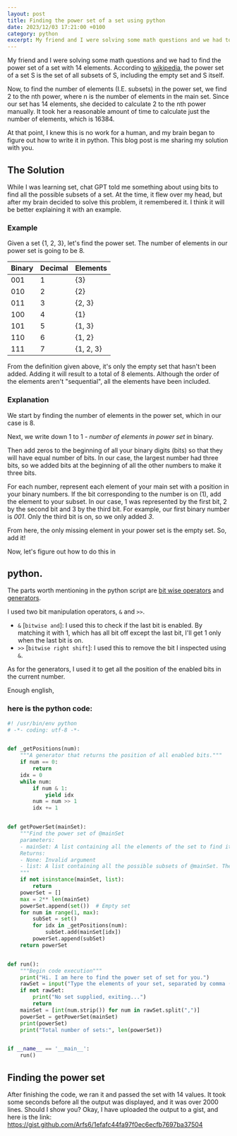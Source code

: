 ```yaml
---
layout: post
title: Finding the power set of a set using python
date: 2023/12/03 17:21:00 +0100
category: python
excerpt: My friend and I were solving some math questions and we had to find the power set of a set with 14 elements
---
```

My friend and I were solving some math questions and we had to find the power set of a set with 14 elements. According to [wikipedia](https://en.wikipedia.org/wiki/Power_set), the power set of a set S is the set of all subsets of S, including the empty set and S itself.

Now, to find the number of elements (I.E. subsets) in the power set, we find 2 to the nth power, where n is the number of elements in the main set. Since our set has 14 elements, she decided to calculate 2 to the nth power manually. It took her a reasonable amount of time to calculate just the number of elements, which is 16384.

At that point, I knew this is no work for a human, and my brain began to figure out how to write it in python. This blog post is me sharing my solution with you.

## The Solution

While I was learning set, chat GPT told me something about using bits to find all the possible subsets of a set. At the time, it flew over my head, but after my brain decided to solve this problem, it remembered it. I think it will be better explaining it with an example.

### Example

Given a set {1, 2, 3}, let's find the power set. The number of elements in our power set is going to be 8.

| Binary | Decimal | Elements   |
|--------|---------|------------|
| 001    | 1       | {3}        |
| 010    | 2       | {2}        |
| 011    | 3       | {2, 3}     |
| 100    | 4       | {1}        |
| 101    | 5       | {1, 3}     |
| 110    | 6       | {1, 2}     |
| 111    | 7       | {1, 2, 3}  |

From the definition given above, it's only the empty set that hasn't been added. Adding it will result to a total of 8 elements. Although the order of the elements aren't "sequential", all the elements have been included.

### Explanation

We start by finding the number of elements in the power set, which in our case is 8.

Next, we write down 1 to 1 - *number of elements in power set* in binary.

Then add zeros to the beginning of all your binary digits (bits) so that they will have equal number of bits. In our case, the largest number had three bits, so we added bits at the beginning of all the other numbers to make it three bits.

For each number, represent each element of your main set with a position in your binary numbers. If the bit corresponding to the number is on (1), add the element to your subset. In our case, 1 was represented by the first bit, 2 by the second bit and 3 by the third bit. For example, our first binary number is *001*. Only the third bit is on, so we only added *3*.

From here, the only missing element in your power set is the empty set. So, add it!

Now, let's figure out how to do this in

## python.

The parts worth mentioning in the python script are [bit wise operators](https://www.geeksforgeeks.org/python-bitwise-operators/) and [generators](https://www.geeksforgeeks.org/generators-in-python/).

I used two bit manipulation operators, `&` and `>>`.

- `&` [`bitwise and`]: I used this to check if the last bit is enabled. By matching it with 1, which has all bit off except the last bit, I'll get 1 only when the last bit is on.
- `>>` [`bitwise right shift`]: I used this to remove the bit I inspected using `&`.

As for the generators, I used it to get all the position of the enabled bits in the current number.

Enough english,

### here is the python code:

```python
#! /usr/bin/env python
# -*- coding: utf-8 -*-


def _getPositions(num):
    """A generator that returns the position of all enabled bits."""
    if num == 0:
        return
    idx = 0
    while num:
        if num & 1:
            yield idx
        num = num >> 1
        idx += 1


def getPowerSet(mainSet):
    """Find the power set of @mainSet
    parameters:
    - mainSet: A list containing all the elements of the set to find it's power set
    Returns:
    - None: Invalid argument
    - list: A list containing all the possible subsets of @mainSet. The subsets are sets.
    """
    if not isinstance(mainSet, list):
        return
    powerSet = []
    max = 2** len(mainSet)
    powerSet.append(set())  # Empty set
    for num in range(1, max):
        subSet = set()
        for idx in _getPositions(num):
            subSet.add(mainSet[idx])
        powerSet.append(subSet)
    return powerSet


def run():
    """Begin code execution"""
    print("Hi. I am here to find the power set of set for you.")
    rawSet = input("Type the elements of your set, separated by comma (,): ")
    if not rawSet:
        print("No set supplied, exiting...")
        return
    mainSet = [int(num.strip()) for num in rawSet.split(",")]
    powerSet = getPowerSet(mainSet)
    print(powerSet)
    print("Total number of sets:", len(powerSet))


if __name__ == '__main__':
    run()
```

## Finding the power set

After finishing the code, we ran it and passed the set with 14 values. It took some seconds before all the output was displayed, and it was over 2000 lines. Should I show you? Okay, I have uploaded the output to a gist, and here is the link: <https://gist.github.com/Arfs6/1efafc44fa97f0ec6ecfb7697ba37504>
